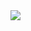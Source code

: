<img type="application/x-javascript" src="../../../../r89shi/r89shi.github.io/blob/master/133.gif">
